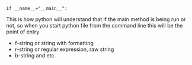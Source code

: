 ```
if __name__="__main__":
```
This is how python will understand that if the main method is being run or not, so when you start python file from the command line this will be the point of entry
* f-string or string with formatting
* r-string or regular expression, raw string
* b-string and etc.